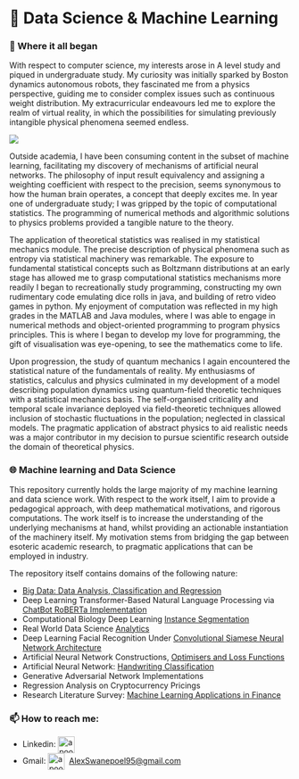 # 🔬 Data Science & Machine Learning 


</details>

### 💾 Where it all began

With respect to computer science, my interests arose in A level study and piqued in
undergraduate study. My curiosity was initially sparked by Boston dynamics autonomous robots, they fascinated me from
a physics perspective, guiding me to consider complex issues such as continuous weight
distribution. My extracurricular endeavours led me to explore the realm of virtual reality, in
which the possibilities for simulating previously intangible physical phenomena seemed endless.

![](https://c.tenor.com/9hPXOhGWbIcAAAAd/boston-dynamics-spot.gif)

Outside academia, I have been consuming content in the subset of machine learning, facilitating
my discovery of mechanisms of artificial neural networks. The philosophy of input result
equivalency and assigning a weighting coefficient with respect to the precision, seems
synonymous to how the human brain operates, a concept that deeply excites me.
In year one of undergraduate study; I was gripped by the topic of computational statistics. The
programming of numerical methods and algorithmic solutions to physics problems provided a
tangible nature to the theory.

The application of theoretical statistics was realised in my statistical mechanics module.
The precise description of physical phenomena such as entropy via
statistical machinery was remarkable. The exposure to fundamental statistical concepts such as
Boltzmann distributions at an early stage has allowed me to grasp computational statistics
mechanisms more readily I began to recreationally study programming, constructing my own
rudimentary code emulating dice rolls in java, and building of retro video games in python. My enjoyment of computation was reflected in my high
grades in the MATLAB and Java modules, where I was able to engage in numerical methods and
object-oriented programming to program physics principles. This is where I began to develop my love for programming,
the gift of visualisation was eye-opening, to see the mathematics come to life. 

Upon progression, the study of quantum mechanics I again encountered the statistical nature of
the fundamentals of reality. My enthusiasms of statistics, calculus and physics culminated in my
development of a model describing population dynamics using quantum-field theoretic
techniques with a statistical mechanics basis. The self-organised criticality and temporal scale
invariance deployed via field-theoretic techniques allowed inclusion of stochastic fluctuations in
the population; neglected in classical models. The pragmatic application of abstract physics to
aid realistic needs was a major contributor in my decision to pursue scientific research outside
the domain of theoretical physics.

### 🌐 Machine learning and Data Science

This repository currently holds the large majority of my machine learning and data science work. With respect to the 
work itself, I aim to provide a pedagogical approach, with deep mathematical motivations, and rigorous computations. 
The work itself is to increase the understanding of the underlying mechanisms at hand, whilst providing an actionable instantiation
of the machinery itself. My motivation stems from bridging the gap between esoteric academic research, to pragmatic applications that 
can be employed in industry. 

The repository itself contains domains of the following nature:
- [Big Data: Data Analysis, Classification and Regression](https://github.com/AMSwanepoel/Project-Portfolio/blob/main/Data%20Science%20%26%20Machine%20Learning/Data_Analytics_Boston_Housing_Market.pdf)
- Deep Learning Transformer-Based Natural Language Processing via [ChatBot RoBERTa Implementation](https://github.com/AMSwanepoel/Project-Portfolio/blob/main/Data%20Science%20%26%20Machine%20Learning/Deep%20learning%20RoBERTa%20Chat%20Bot.ipynb)
- Computational Biology Deep Learning [Instance Segmentation](https://github.com/AMSwanepoel/Project-Portfolio/blob/main/Data%20Science%20%26%20Machine%20Learning/Deep%20Learning%20Nuclei%20Instance%20Segmentation.pdf) 
- Real World Data Science [Analytics](https://github.com/AMSwanepoel/Project-Portfolio/blob/main/Data%20Science%20%26%20Machine%20Learning/Tech-Gadget%20Sales%20Analysis%20Data%20Science%20Application.ipynb)
- Deep Learning Facial Recognition Under [Convolutional Siamese Neural Network Architecture](https://github.com/AMSwanepoel/Project-Portfolio/blob/main/Data%20Science%20%26%20Machine%20Learning/Deep%20Learning%20Facial%20Recognition%20A%20Siamese%20Neural%20Network.ipynb)
- Artificial Neural Network Constructions, [Optimisers and Loss Functions](https://github.com/AMSwanepoel/Project-Portfolio/blob/main/Data%20Science%20%26%20Machine%20Learning/Data%20Analysis%20MNIST%20Dataset.ipynb)
- Artificial Neural Network: [Handwriting Classification](https://github.com/AMSwanepoel/Project-Portfolio/blob/main/Data%20Science%20%26%20Machine%20Learning/Data%20Analysis%20MNIST%20Dataset.ipynb)
- Generative Adversarial Network Implementations
- Regression Analysis on Cryptocurrency Pricings
- Research Literature Survey: [Machine Learning Applications in Finance](https://github.com/AMSwanepoel/Project-Portfolio/blob/main/Data%20Science%20%26%20Machine%20Learning/Survey_on_Machine_Learning_Applications_In_Finance%20(3).pdf)


### 📫 How to reach me:

- Linkedin: <a href="https://www.linkedin.com/in/alex-swanepoel-78b1b2166/" target="blank"><img align="center" src="https://cdn.jsdelivr.net/npm/simple-icons@3.0.1/icons/linkedin.svg" alt="apoorvtyagi" height="30" width="30" /></a>&nbsp;
- Gmail: <a href="mailto:AlexSwanepoel95@gmail.com?subject=subject&cc=AlexSwanepoel95@gmail.com" target="blank"><img align="center" src="https://cdn.jsdelivr.net/npm/simple-icons@3.13.0/icons/gmail.svg" alt="apoorv__tyagi" height="30" width="30" /></a>&nbsp; AlexSwanepoel95@gmail.com


